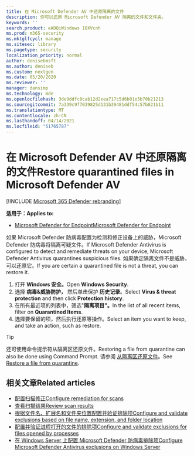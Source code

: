 ```yaml
---
title: 在 Microsoft Defender AV 中还原隔离的文件
description: 你可以还原 Microsoft Defender AV 隔离的文件和文件夹。
keywords: ''
search.product: eADQiWindows 10XVcnh
ms.prod: m365-security
ms.mktglfcycl: manage
ms.sitesec: library
ms.pagetype: security
localization_priority: normal
author: denisebmsft
ms.author: deniseb
ms.custom: nextgen
ms.date: 05/20/2020
ms.reviewer: ''
manager: dansimp
ms.technology: mde
ms.openlocfilehash: 3de9ddfc0cab12d2eea717c5d6b01e5b70b21213
ms.sourcegitcommit: 7a339c9f7039825d131b39481ddf54c57b021b11
ms.translationtype: MT
ms.contentlocale: zh-CN
ms.lasthandoff: 04/14/2021
ms.locfileid: "51765787"
---
```

# <a name="restore-quarantined-files-in-microsoft-defender-av"></a><span data-ttu-id="61fb5-103">在 Microsoft Defender AV 中还原隔离的文件</span><span class="sxs-lookup"><span data-stu-id="61fb5-103">Restore quarantined files in Microsoft Defender AV</span></span>

[!INCLUDE [Microsoft 365 Defender rebranding](../../includes/microsoft-defender.md)]


<span data-ttu-id="61fb5-104">**适用于：**</span><span class="sxs-lookup"><span data-stu-id="61fb5-104">**Applies to:**</span></span>

- [<span data-ttu-id="61fb5-105">Microsoft Defender for Endpoint</span><span class="sxs-lookup"><span data-stu-id="61fb5-105">Microsoft Defender for Endpoint</span></span>](/microsoft-365/security/defender-endpoint/)

<span data-ttu-id="61fb5-106">如果 Microsoft Defender 防病毒配置为检测和修正设备上的威胁，Microsoft Defender 防病毒将隔离可疑文件。</span><span class="sxs-lookup"><span data-stu-id="61fb5-106">If Microsoft Defender Antivirus is configured to detect and remediate threats on your device, Microsoft Defender Antivirus quarantines suspicious files.</span></span> <span data-ttu-id="61fb5-107">如果确定隔离文件不是威胁，可以还原它。</span><span class="sxs-lookup"><span data-stu-id="61fb5-107">If you are certain a quarantined file is not a threat, you can restore it.</span></span>

1. <span data-ttu-id="61fb5-108">打开 **Windows 安全。**</span><span class="sxs-lookup"><span data-stu-id="61fb5-108">Open **Windows Security**.</span></span>
2. <span data-ttu-id="61fb5-109">选择 **病毒&威胁防护，** 然后单击保护 **历史记录**。</span><span class="sxs-lookup"><span data-stu-id="61fb5-109">Select **Virus & threat protection** and then click **Protection history**.</span></span>
3. <span data-ttu-id="61fb5-110">在所有最近项的列表中，筛选"**隔离项目"。**</span><span class="sxs-lookup"><span data-stu-id="61fb5-110">In the list of all recent items, filter on **Quarantined Items**.</span></span>
4. <span data-ttu-id="61fb5-111">选择要保留的项，然后执行还原等操作。</span><span class="sxs-lookup"><span data-stu-id="61fb5-111">Select an item you want to keep, and take an action, such as restore.</span></span>

> [!TIP]
> <span data-ttu-id="61fb5-112">还可使用命令提示符从隔离区还原文件。</span><span class="sxs-lookup"><span data-stu-id="61fb5-112">Restoring a file from quarantine can also be done using Command Prompt.</span></span> <span data-ttu-id="61fb5-113">请参阅 [从隔离区还原文件](/windows/security/threat-protection/microsoft-defender-atp/respond-file-alerts#restore-file-from-quarantine)。</span><span class="sxs-lookup"><span data-stu-id="61fb5-113">See [Restore a file from quarantine](/windows/security/threat-protection/microsoft-defender-atp/respond-file-alerts#restore-file-from-quarantine).</span></span> 

## <a name="related-articles"></a><span data-ttu-id="61fb5-114">相关文章</span><span class="sxs-lookup"><span data-stu-id="61fb5-114">Related articles</span></span>

- [<span data-ttu-id="61fb5-115">配置扫描修正</span><span class="sxs-lookup"><span data-stu-id="61fb5-115">Configure remediation for scans</span></span>](configure-remediation-microsoft-defender-antivirus.md)
- [<span data-ttu-id="61fb5-116">查看扫描结果</span><span class="sxs-lookup"><span data-stu-id="61fb5-116">Review scan results</span></span>](review-scan-results-microsoft-defender-antivirus.md)
- [<span data-ttu-id="61fb5-117">根据文件名、扩展名和文件夹位置配置并验证排除项</span><span class="sxs-lookup"><span data-stu-id="61fb5-117">Configure and validate exclusions based on file name, extension, and folder location</span></span>](configure-extension-file-exclusions-microsoft-defender-antivirus.md)
- [<span data-ttu-id="61fb5-118">配置并验证进程打开的文件的排除项</span><span class="sxs-lookup"><span data-stu-id="61fb5-118">Configure and validate exclusions for files opened by processes</span></span>](configure-process-opened-file-exclusions-microsoft-defender-antivirus.md)
- [<span data-ttu-id="61fb5-119">在 Windows Server 上配置 Microsoft Defender 防病毒排除项</span><span class="sxs-lookup"><span data-stu-id="61fb5-119">Configure Microsoft Defender Antivirus exclusions on Windows Server</span></span>](configure-server-exclusions-microsoft-defender-antivirus.md)
